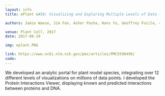 ```yaml
---
layout: info
title: ePlant &#58; Visualizing and Exploring Multiple Levels of Data for Hypothesis Generation in Plant Biology

authors: Jamie Waese, Jim Fan, Asher Pasha, Hans Yu, Geoffrey Fucile, <b>Ruian Shi</b>, Matthew Cumming, Lawrence A Kelley, Michael J Sternberg, Vivek Krishnakumar, Erik Ferlanti, Jason Miller, Chris Town, Wolfgang Stuerzlinger, Nicholas J Provart

venue: Plant Cell, 2017
date: 2017-08-29

img: eplant.PNG

link: https://www.ncbi.nlm.nih.gov/pmc/articles/PMC5590499/
code:
---
```


We developed an analytic portal for plant model species, integrating over 12 different levels of visualizations on millions of data points. I developed the Protein Interactions Viewer, displaying known and predicted interactions between proteins and DNA.